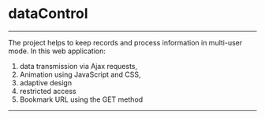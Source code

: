# dataControl <!-- first-level header -->
***
The project helps to keep records and process information in multi-user mode. In this web application:
1. data transmission via Ajax requests,
2. Animation using JavaScript and CSS,
3. adaptive design
4. restricted access
5. Bookmark URL using the GET method
***
